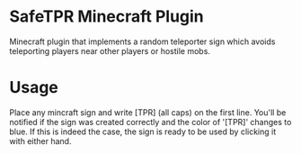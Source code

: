 # SafeTPR Minecraft Plugin
Minecraft plugin that implements a random teleporter sign which avoids teleporting players near other players or hostile mobs.

# Usage
Place any mincraft sign and write [TPR] (all caps) on the first line. You'll be notified if the sign was created correctly and the color of '[TPR]' changes to blue.
If this is indeed the case, the sign is ready to be used by clicking it with either hand.
